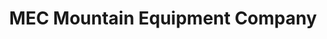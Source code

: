 ---
title: "MEC Mountain Equipment Company"
url: /halifax/mec-mountain-equipment-company/
shop: Outdoor
---